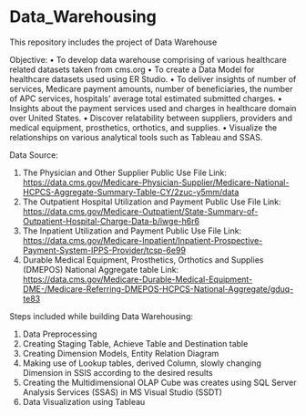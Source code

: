 ﻿# Data_Warehousing
This repository includes the project of Data Warehouse

Objective:
• To develop data warehouse comprising of various healthcare related datasets taken from cms.org
• To create a Data Model for healthcare datasets used using ER Studio.
• To deliver insights of number of services, Medicare payment amounts, number of beneficiaries, the number of APC services, hospitals' average total estimated submitted charges.
• Insights about the payment services used and charges in healthcare domain over United States.
• Discover relatability between suppliers, providers and medical equipment, prosthetics, orthotics, and supplies.
• Visualize the relationships on various analytical tools such as Tableau and SSAS.

Data Source:
1. The Physician and Other Supplier Public Use File
Link: https://data.cms.gov/Medicare-Physician-Supplier/Medicare-National-HCPCS-Aggregate-Summary-Table-CY/2zuc-y5mm/data
2. The Outpatient Hospital Utilization and Payment Public Use File
Link: https://data.cms.gov/Medicare-Outpatient/State-Summary-of-Outpatient-Hospital-Charge-Data-b/iwge-h6r6
3. The Inpatient Utilization and Payment Public Use File
Link: https://data.cms.gov/Medicare-Inpatient/Inpatient-Prospective-Payment-System-IPPS-Provider/tcsp-6e99
4. Durable Medical Equipment, Prosthetics, Orthotics and Supplies (DMEPOS) National Aggregate table
Link: https://data.cms.gov/Medicare-Durable-Medical-Equipment-DME-/Medicare-Referring-DMEPOS-HCPCS-National-Aggregate/gduq-te83

Steps included while building Data Warehousing:
1. Data Preprocessing
2. Creating Staging Table, Achieve Table and Destination table 
3. Creating Dimension Models, Entity Relation Diagram
4. Making use of Lookup tables, derived Column, slowly changing Dimension in SSIS according to the desired results
5. Creating the Multidimensional OLAP Cube was creates using SQL Server Analysis Services (SSAS) in MS Visual Studio (SSDT)
6. Data Visualization using Tableau
